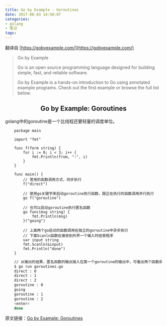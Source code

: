 ```yaml
---
title: Go by Example - Goroutines
date: 2017-08-03 14:50:07
categories:
- golang
- 笔记
tags:
---
```


翻译自 [https://gobyexample.com/](https://gobyexample.com/)

> Go by Example
> 
> Go is an open source programming language designed for building simple, fast, and reliable software.
> 
> Go by Example is a hands-on introduction to Go using annotated example programs. Check out the first example or browse the full list below.

## <center>Go by Example: Goroutines</center>

golang中的goroutine是一个比线程还要轻量的调度单位。

```golang
    package main

    import "fmt"

    func f(form string) {
        for i := 0; i < 3; i++ {
            fmt.Println(from, ":", i)
        }
    }

    func main() {
        // 常用的函数调用方式，同步执行
        f("direct")

        // 使用go关键字来启动goroutine执行函数，跟正在执行的函数调用并行执行
        go f("goroutine")

        // 也可以启动goroutine执行匿名函数
        go func(msg string) {
            fmt.Println(msg)
        }("going")

        // 上面两个go启动的函数调用在独立的goroutine中异步执行
        // 下面Scanln函数在接收到外界一个输入时结束程序
        var input string
        fmt.Scanln(&input)
        fmt.Println("done")
    }
```

```bash
    // 从输出的结果，匿名函数的输出插入在第一个goroutine的输出中，可看出两个函数调用是在独立的goroutine中并行执行
    $ go run goroutines.go
    direct : 0
    direct : 1
    direct : 2
    goroutine : 0
    going
    goroutine : 1
    goroutine : 2
    <enter>
    done
```


原文链接：[Go by Example: Goroutines](https://gobyexample.com/goroutines)







